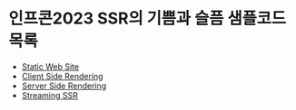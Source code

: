 # 인프콘2023 SSR의 기쁨과 슬픔 샘플코드 목록

- [Static Web Site](https://github.com/rotoshine/infcon2023-sample-static-web-site)
- [Client Side Rendering](https://github.com/rotoshine/infcon2023-sample-csr)
- [Server Side Rendering](https://github.com/rotoshine/infcon2023-sample-ssr)
- [Streaming SSR](https://github.com/rotoshine/infcon2023-sample-streaming-ssr)
